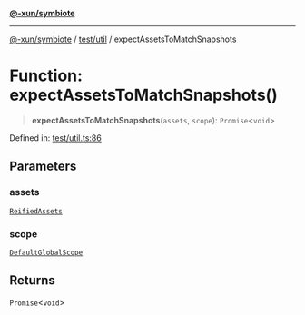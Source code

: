 [**@-xun/symbiote**](../../../README.md)

***

[@-xun/symbiote](../../../README.md) / [test/util](../README.md) / expectAssetsToMatchSnapshots

# Function: expectAssetsToMatchSnapshots()

> **expectAssetsToMatchSnapshots**(`assets`, `scope`): `Promise`\<`void`\>

Defined in: [test/util.ts:86](https://github.com/Xunnamius/symbiote/blob/d58f752a47908197bf2e7050b119b5cca3d1f350/test/util.ts#L86)

## Parameters

### assets

[`ReifiedAssets`](../../../src/assets/type-aliases/ReifiedAssets.md)

### scope

[`DefaultGlobalScope`](../../../src/configure/enumerations/DefaultGlobalScope.md)

## Returns

`Promise`\<`void`\>
